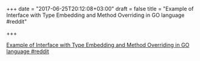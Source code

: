 +++
date = "2017-06-25T20:12:08+03:00"
draft = false
title = "Example of Interface with Type Embedding and Method Overriding in GO language  #reddit"

+++

<p><a href="https://t.co/KDHDHUxV8A">Example of Interface with Type Embedding and Method Overriding in GO language  #reddit</a></p>
